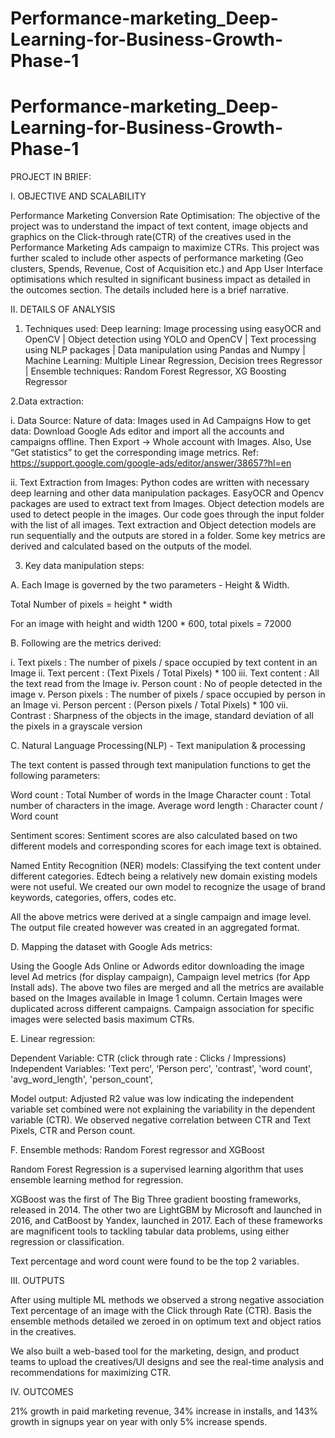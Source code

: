 # Performance-marketing_Deep-Learning-for-Business-Growth-Phase-1

# Performance-marketing_Deep-Learning-for-Business-Growth-Phase-1

PROJECT IN BRIEF: 

I. OBJECTIVE AND SCALABILITY 

Performance Marketing Conversion Rate Optimisation:  The objective of the project was to understand the impact of text content, image objects and graphics on the Click-through rate(CTR) of the creatives used in the Performance Marketing Ads campaign to maximize CTRs. 
This project was further scaled to include other aspects of performance marketing (Geo clusters, Spends, Revenue, Cost of Acquisition etc.)  and App User Interface optimisations which resulted in significant business impact as detailed in the outcomes section. The details included here is a brief narrative. 


II. DETAILS OF ANALYSIS

1. Techniques used: 
Deep learning: Image processing using easyOCR and OpenCV  | Object detection using YOLO and OpenCV | Text processing using NLP packages | Data manipulation using Pandas and Numpy | Machine Learning: Multiple Linear Regression, Decision trees Regressor | Ensemble techniques: Random Forest Regressor, XG Boosting Regressor

2.Data extraction: 

i. Data Source: Nature of data: Images used in Ad Campaigns 
How to get data: Download Google Ads editor and import all the accounts and campaigns offline. Then Export -> Whole account with Images. Also, Use “Get statistics” to get the corresponding image metrics. 
Ref: https://support.google.com/google-ads/editor/answer/38657?hl=en

ii. Text Extraction from Images: Python codes are written with necessary deep learning and other data manipulation packages. EasyOCR and Opencv packages are used to extract text from Images. Object detection models are used to detect people in the images.
Our code goes through the input folder with the list of all images. 
Text extraction and Object detection models are run sequentially and the outputs are stored in a folder. Some key metrics are derived and calculated based on the outputs of the model.

3. Key data manipulation steps:

A. Each Image is governed by the two parameters - Height & Width. 

Total Number of pixels = height * width

For an image with height and width 1200 * 600, total pixels = 72000 

B. Following are the metrics derived:

i.	Text pixels : The number of pixels / space occupied by text content in an Image 
ii.	Text percent : (Text Pixels / Total Pixels) * 100 
iii.	Text content : All the text read from the Image 
iv.	Person count : No of people detected in the image 
v.	Person pixels : The number of pixels / space occupied by person in an Image 
vi.	Person percent : (Person pixels / Total Pixels) * 100 
vii.	Contrast : Sharpness of the objects in the image, standard deviation of all the pixels in a grayscale version

C. Natural Language Processing(NLP) - Text manipulation & processing

The text content is passed through text manipulation functions to get the following parameters:

Word count : Total Number of words in the Image 
Character count : Total number of characters in the image. 
Average word length : Character count / Word count

Sentiment scores: Sentiment scores are also calculated based on two different models and corresponding scores for each image text is obtained.

Named Entity Recognition (NER) models: Classifying the text content under different categories. Edtech being a relatively new domain existing models were not useful. We created our own model to recognize the usage of brand keywords, categories, offers, codes etc. 

All the above metrics were derived at a single campaign and image level. The output file created however was created in an aggregated format. 

D. Mapping the dataset with Google Ads metrics:

Using the Google Ads Online or Adwords editor downloading the image level Ad metrics (for display campaign), Campaign level metrics (for App Install ads). The above two files are merged and all the metrics are available based on the Images available in Image 1 column.
Certain Images were duplicated across different campaigns. Campaign association for specific images were selected basis maximum CTRs.

E. Linear regression:

Dependent Variable: CTR (click through rate : Clicks / Impressions) Independent Variables: 'Text perc', ‘Person perc', 'contrast', 'word count', 'avg_word_length', 'person_count',

Model output: Adjusted R2 value was low indicating the independent variable set combined were not explaining the variability in the dependent variable (CTR). We observed negative correlation between CTR and Text Pixels, CTR and Person count.

F. Ensemble methods: Random Forest regressor and XGBoost 

Random Forest Regression is a supervised learning algorithm that uses ensemble learning method for regression.

XGBoost was the first of The Big Three gradient boosting frameworks, released in 2014. The other two are LightGBM by Microsoft and launched in 2016, and CatBoost by Yandex, launched in 2017. Each of these frameworks are magnificent tools to tackling tabular data problems, using either regression or classification.

Text percentage and word count were found to be the top 2 variables. 

III. OUTPUTS

After using multiple ML methods we observed a strong negative association Text percentage of an image with the Click through Rate (CTR). Basis the ensemble methods detailed we zeroed in on optimum text and object ratios in the creatives. 

We also built a web-based tool for the marketing, design, and product teams to upload the creatives/UI designs and see the real-time analysis and recommendations for maximizing CTR.

IV. OUTCOMES

21% growth in paid marketing revenue, 34% increase in installs, and 143% growth in signups year on year with only 5% increase spends. 

